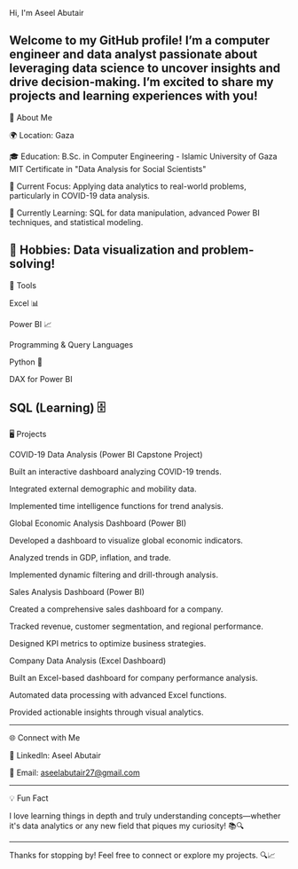 
Hi, I'm Aseel Abutair

Welcome to my GitHub profile! I’m a computer engineer and data analyst passionate about leveraging data science to uncover insights and drive decision-making. I’m excited to share my projects and learning experiences with you!
---
🚀 About Me

🌍 Location: Gaza

🎓 Education:
B.Sc. in Computer Engineering - Islamic University of Gaza
MIT Certificate in "Data Analysis for Social Scientists"

💼 Current Focus: Applying data analytics to real-world problems, particularly in COVID-19 data analysis.

🌱 Currently Learning: SQL for data
manipulation, advanced Power BI techniques, and statistical modeling.

🎨 Hobbies: Data visualization 
and problem-solving!
---

🔧 Tools

Excel 📊

Power BI 📈

Programming & Query Languages

Python 🐍

DAX for Power BI

SQL (Learning) 🗄️
---

🖥️ Projects

COVID-19 Data Analysis (Power BI Capstone Project)

Built an interactive dashboard analyzing COVID-19 trends.

Integrated external demographic and mobility data.

Implemented time intelligence functions for trend analysis.


Global Economic Analysis Dashboard (Power BI)

Developed a dashboard to visualize global economic indicators.

Analyzed trends in GDP, inflation, and trade.

Implemented dynamic filtering and drill-through analysis.


Sales Analysis Dashboard (Power BI)

Created a comprehensive sales dashboard for a company.

Tracked revenue, customer segmentation, and regional performance.

Designed KPI metrics to optimize business strategies.


Company Data Analysis (Excel Dashboard)

Built an Excel-based dashboard for company performance analysis.

Automated data processing with advanced Excel functions.

Provided actionable insights through visual analytics.

---

🌐 Connect with Me

💼 LinkedIn: Aseel Abutair

📧 Email: aseelabutair27@gmail.com

---

💡 Fun Fact

I love learning things in depth and truly understanding concepts—whether it's data analytics or any new field that piques my curiosity! 📚🔍

---

Thanks for stopping by! Feel free to connect or explore my projects. 🔍📈



